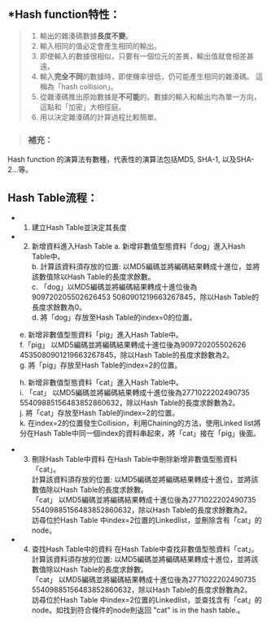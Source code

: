 ## *Hash function特性： 
>1. 輸出的雜湊碼數據**長度不變**。
>2. 輸入相同的值必定會產生相同的輸出。
>3. 即使輸入的數據很相似，只要有一個位元的差異，輸出值就會相差甚遠。
>4. 輸入**完全不同**的數據時，即使機率很低，仍可能產生相同的雜湊碼。 這稱為「hash collision」。
>5. 從雜湊碼推出原始數據是**不可能**的。數據的輸入和輸出均為單一方向，這點和「加密」大相徑庭。
>6. 用以決定雜湊碼的計算過程比較簡單。

> ### 補充：
Hash function 的演算法有數種，代表性的演算法包括MD5, SHA-1, 以及SHA-2...等。

## Hash Table流程：
- 1.	建立Hash Table並決定其長度
 
- 2.	新增資料進入Hash Table
a. 新增非數值型態資料「dog」進入Hash Table中。  
b. 計算該資料須存放的位置: 以MD5編碼並將編碼結果轉成十進位，並將該數值除以Hash Table的長度求餘數。  
c. 「dog」以MD5編碼並將編碼結果轉成十進位後為909720205502626453 5080901219663267845，除以Hash Table的長度求餘數為0。  
d. 將「dog」存放至Hash Table的index=0的位置。  
   
   e. 新增非數值型態資料「pig」進入Hash Table中。  
f.「pig」 以MD5編碼並將編碼結果轉成十進位後為909720205502626 4535080901219663267845，除以Hash Table的長度求餘數為2。  
g. 將「pig」存放至Hash Table的index=2的位置。  
   
    h. 新增非數值型態資料「cat」進入Hash Table中。  
i. 「cat」 以MD5編碼並將編碼結果轉成十進位後為2771022202490735 55409885156483852860632，除以Hash Table的長度求餘數為2。  
j. 將「cat」存放至Hash Table的index=2的位置。  
k. 在index=2的位置發生Collision，利用Chaining的方法，使用Linked list將分在Hash Table中同一個index的資料串起來，將「cat」接在「pig」後面。  
   
- 3.	刪除Hash Table中資料
在Hash Table中刪除新增非數值型態資料「cat」。  
計算該資料須存放的位置: 以MD5編碼並將編碼結果轉成十進位，並將該數值除以Hash Table的長度求餘數。  
「cat」 以MD5編碼並將編碼結果轉成十進位後為2771022202490735 55409885156483852860632，除以Hash Table的長度求餘數為2。  
訪尋位於Hash Table 中index=2位置的Linkedlist，並刪除含有「cat」的node。  
  
- 4.	查找Hash Table中的資料
在Hash Table中查找非數值型態資料「cat」。  
計算該資料須存放的位置: 以MD5編碼並將編碼結果轉成十進位，並將該數值除以Hash Table的長度求餘數。  
「cat」 以MD5編碼並將編碼結果轉成十進位後為2771022202490735 55409885156483852860632，除以Hash Table的長度求餘數為2。  
訪尋位於Hash Table 中index=2位置的Linkedlist，並查找含有「cat」的node。如找到符合條件的node則返回 "cat" is in the hash table.。


